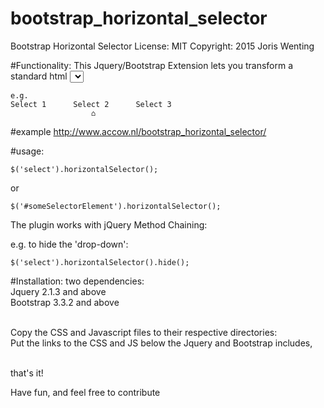 # bootstrap_horizontal_selector
Bootstrap Horizontal Selector
License: MIT
Copyright: 2015 Joris Wenting

#Functionality:
This Jquery/Bootstrap Extension lets you transform a standard html <select> element 
from standard dropdown to horizontal 'dot_below_selection_caption'.
  
	e.g.
	Select 1      Select 2		Select 3 
                      ⌂

#example
<a href="http://www.accow.nl/bootstrap_horizontal_selector/">http://www.accow.nl/bootstrap_horizontal_selector/</a>

#usage:

    $('select').horizontalSelector();

or

    $('#someSelectorElement').horizontalSelector();

The plugin works with jQuery Method Chaining:

e.g. to hide the 'drop-down':

    $('select').horizontalSelector().hide();


#Installation:
two dependencies:<br>
Jquery 2.1.3 and above <br>
Bootstrap 3.3.2 and above <br> <br>

Copy the CSS and Javascript files to their respective directories:<br>
Put the links to the CSS and JS below the Jquery and Bootstrap includes,<br> <br>

that's it!

Have fun, and feel free to contribute





